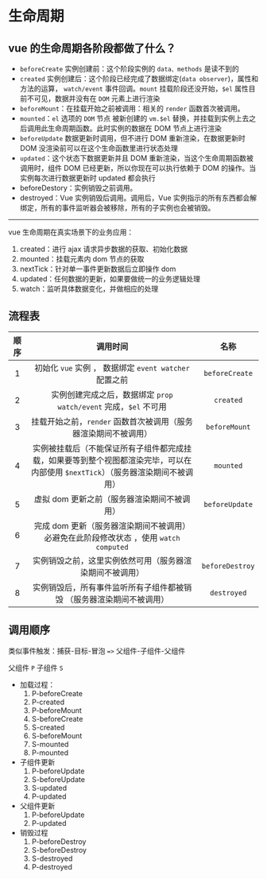 # 生命周期

## vue 的生命周期各阶段都做了什么？

- `beforeCreate` 实例创建前：这个阶段实例的 `data、methods` 是读不到的
- `created` 实例创建后：这个阶段已经完成了数据绑定(`data observer`)，属性和方法的运算， `watch/event` 事件回调。`mount` 挂载阶段还没开始，`$el` 属性目前不可见，数据并没有在 `DOM` 元素上进行渲染
- `beforeMount`：在挂载开始之前被调用：相关的 `render` 函数首次被调用。
- `mounted`：`el` 选项的 `DOM` 节点 被新创建的 `vm.$el` 替换，并挂载到实例上去之后调用此生命周期函数。此时实例的数据在 DOM 节点上进行渲染
- `beforeUpdate` 数据更新时调用，但不进行 DOM 重新渲染，在数据更新时 DOM 没渲染前可以在这个生命函数里进行状态处理
- `updated`：这个状态下数据更新并且 DOM 重新渲染，当这个生命周期函数被调用时，组件 DOM 已经更新，所以你现在可以执行依赖于 DOM 的操作。当实例每次进行数据更新时 updated 都会执行
- beforeDestory：实例销毁之前调用。
- destroyed：Vue 实例销毁后调用。调用后，Vue 实例指示的所有东西都会解绑定，所有的事件监听器会被移除，所有的子实例也会被销毁。

---

vue 生命周期在真实场景下的业务应用：

1. created：进行 ajax 请求异步数据的获取、初始化数据
2. mounted：挂载元素内 dom 节点的获取
3. nextTick：针对单一事件更新数据后立即操作 dom
4. updated：任何数据的更新，如果要做统一的业务逻辑处理
5. watch：监听具体数据变化，并做相应的处理

## 流程表

| 顺序 |                                                             调用时间                                                             |      名称       |
| :--: | :------------------------------------------------------------------------------------------------------------------------------: | :-------------: |
|  1   |                                      初始化 `vue` 实例 ， 数据绑定 `event watcher` 配置之前                                      | `beforeCreate`  |
|  2   |                                 实例创建完成之后，数据绑定 `prop watch/event` 完成，`$el` 不可用                                 |    `created`    |
|  3   |                                 挂载开始之前，`render` 函数首次被调用（服务器渲染期间不被调用）                                  |  `beforeMount`  |
|  4   | 实例被挂载后（不能保证所有子组件都完成挂载，如果要等到整个视图都渲染完毕，可以在内部使用 `$nextTick`）（服务器渲染期间不被调用） |    `mounted`    |
|  5   |                                           虚拟 dom 更新之前（服务器渲染期间不被调用）                                            | `beforeUpdate`  |
|  6   |                      完成 dom 更新（服务器渲染期间不被调用）必避免在此阶段修改状态 ，使用 `watch computed`                       |
|  7   |                                     实例销毁之前，这里实例依然可用（服务器渲染期间不被调用）                                     | `beforeDestroy` |
|  8   |                              实例销毁后，所有事件监听所有子组件都被销毁 （服务器渲染期间不被调用）                               |   `destroyed`   |

## 调用顺序

类似事件触发：捕获-目标-冒泡 `=>` 父组件-子组件-父组件

父组件 `P`
子组件 `S`

- 加载过程：
  1. P-beforeCreate
  2. P-created
  3. P-beforeMount
  4. S-beforeCreate
  5. S-created
  6. S-beforeMount
  7. S-mounted
  8. P-mounted
- 子组件更新
  1. P-beforeUpdate
  2. S-beforeUpdate
  3. S-updated
  4. P-updated
- 父组件更新
  1. P-beforeUpdate
  2. P-updated
- 销毁过程
  1. P-beforeDestroy
  2. S-beforeDestroy
  3. S-destroyed
  4. P-destroyed
